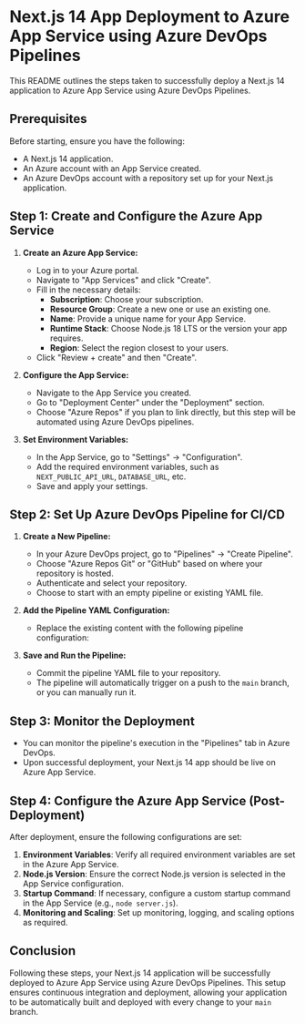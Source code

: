 # Next.js 14 App Deployment to Azure App Service using Azure DevOps Pipelines

This README outlines the steps taken to successfully deploy a Next.js 14 application to Azure App Service using Azure DevOps Pipelines.

## Prerequisites

Before starting, ensure you have the following:

- A Next.js 14 application.
- An Azure account with an App Service created.
- An Azure DevOps account with a repository set up for your Next.js application.

## Step 1: Create and Configure the Azure App Service

1. **Create an Azure App Service:**

   - Log in to your Azure portal.
   - Navigate to "App Services" and click "Create".
   - Fill in the necessary details:
     - **Subscription**: Choose your subscription.
     - **Resource Group**: Create a new one or use an existing one.
     - **Name**: Provide a unique name for your App Service.
     - **Runtime Stack**: Choose Node.js 18 LTS or the version your app requires.
     - **Region**: Select the region closest to your users.
   - Click "Review + create" and then "Create".

2. **Configure the App Service:**

   - Navigate to the App Service you created.
   - Go to "Deployment Center" under the "Deployment" section.
   - Choose "Azure Repos" if you plan to link directly, but this step will be automated using Azure DevOps pipelines.

3. **Set Environment Variables:**
   - In the App Service, go to "Settings" -> "Configuration".
   - Add the required environment variables, such as `NEXT_PUBLIC_API_URL`, `DATABASE_URL`, etc.
   - Save and apply your settings.

## Step 2: Set Up Azure DevOps Pipeline for CI/CD

1. **Create a New Pipeline:**

   - In your Azure DevOps project, go to "Pipelines" -> "Create Pipeline".
   - Choose "Azure Repos Git" or "GitHub" based on where your repository is hosted.
   - Authenticate and select your repository.
   - Choose to start with an empty pipeline or existing YAML file.

2. **Add the Pipeline YAML Configuration:**

   - Replace the existing content with the following pipeline configuration:

3. **Save and Run the Pipeline:**

   - Commit the pipeline YAML file to your repository.
   - The pipeline will automatically trigger on a push to the `main` branch, or you can manually run it.

## Step 3: Monitor the Deployment

- You can monitor the pipeline's execution in the "Pipelines" tab in Azure DevOps.
- Upon successful deployment, your Next.js 14 app should be live on Azure App Service.

## Step 4: Configure the Azure App Service (Post-Deployment)

After deployment, ensure the following configurations are set:

1. **Environment Variables**: Verify all required environment variables are set in the Azure App Service.
2. **Node.js Version**: Ensure the correct Node.js version is selected in the App Service configuration.
3. **Startup Command**: If necessary, configure a custom startup command in the App Service (e.g., `node server.js`).
4. **Monitoring and Scaling**: Set up monitoring, logging, and scaling options as required.

## Conclusion

Following these steps, your Next.js 14 application will be successfully deployed to Azure App Service using Azure DevOps Pipelines. This setup ensures continuous integration and deployment, allowing your application to be automatically built and deployed with every change to your `main` branch.
